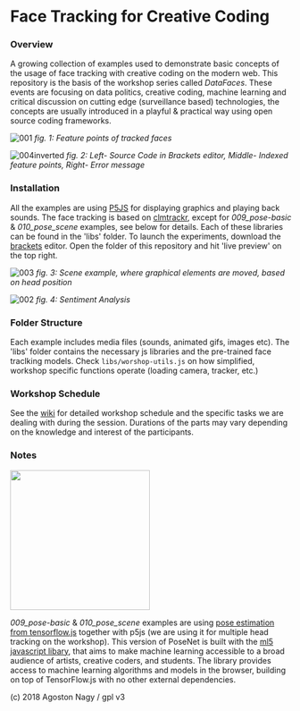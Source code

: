 # Face Tracking for Creative Coding
### Overview
A growing collection of examples used to demonstrate basic concepts of the usage of face tracking with creative coding on the modern web. This repository is the basis of the workshop series called _DataFaces_. These events are focusing on data politics, creative coding, machine learning and critical discussion on cutting edge (surveillance based) technologies, the concepts are usually introduced in a playful & practical way using open source coding frameworks. 

![001](https://user-images.githubusercontent.com/270431/40185787-c0e67830-59f3-11e8-9b94-5e619b195f57.jpg)
_fig. 1: Feature points of tracked faces_

![004inverted](https://user-images.githubusercontent.com/270431/40185873-0b663e18-59f4-11e8-94b8-250c339d3813.jpg)
_fig. 2: Left- Source Code in Brackets editor, Middle- Indexed feature points, Right- Error message_

### Installation
All the examples are using [P5JS](http://p5js.org/) for displaying graphics and playing back sounds. The face tracking is based on [clmtrackr](https://github.com/auduno/clmtrackr), except for _009_pose-basic_ &  _010_pose_scene_ examples, see below for details. Each of these libraries can be found in the 'libs' folder. To launch the experiments, download the [brackets](http://brackets.io/) editor. Open the folder of this repository and hit 'live preview' on the top right.

![003](https://user-images.githubusercontent.com/270431/40185938-32323722-59f4-11e8-98a0-0bb116c9bf3c.jpg)
_fig. 3: Scene example, where graphical elements are moved, based on head position_

![002](https://user-images.githubusercontent.com/270431/40185998-5080e4f8-59f4-11e8-879a-97ec2d30deef.jpg)
_fig. 4: Sentiment Analysis_

### Folder Structure
Each example includes media files (sounds, animated gifs, images etc). The 'libs' folder contains the necessary js libraries and the pre-trained face traclking models. Check `libs/worshop-utils.js` on how simplified, workshop specific functions operate (loading camera, tracker, etc.)

### Workshop Schedule
See the [wiki](https://github.com/stc/face-tracking-p5js/wiki/Schedule) for detailed workshop schedule and the specific tasks we are dealing with during the session. Durations of the parts may vary depending on the knowledge and interest of the participants.

### Notes

<img src="https://user-images.githubusercontent.com/270431/41465910-53f52e6a-70a0-11e8-924d-42090a27b4d0.gif " data-canonical-src="https://gyazo.com/eb5c5741b6a9a16c692170a41a49c858.png" width="250" />

_009_pose-basic_ &  _010_pose_scene_ examples are using [pose estimation from tensorflow.js](https://github.com/tensorflow/tfjs-models/tree/master/posenet) together with p5js (we are using it for multiple head tracking on the workshop). This version of PoseNet is built with the [ml5 javascript libary](https://ml5js.org/), that aims to make machine learning accessible to a broad audience of artists, creative coders, and students. The library provides access to machine learning algorithms and models in the browser, building on top of TensorFlow.js with no other external dependencies.


(c) 2018 Agoston Nagy / gpl v3

